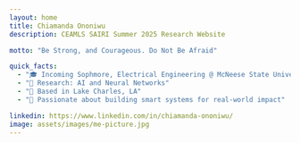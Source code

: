```yaml
---
layout: home
title: Chiamanda Ononiwu
description: CEAMLS SAIRI Summer 2025 Research Website

motto: "Be Strong, and Courageous. Do Not Be Afraid"

quick_facts:
  - "🎓 Incoming Sophmore, Electrical Engineering @ McNeese State University"
  - "🔬 Research: AI and Neural Networks"
  - "📍 Based in Lake Charles, LA"
  - "🚀 Passionate about building smart systems for real-world impact"

linkedin: https://www.linkedin.com/in/chiamanda-ononiwu/
image: assets/images/me-picture.jpg
---
```

